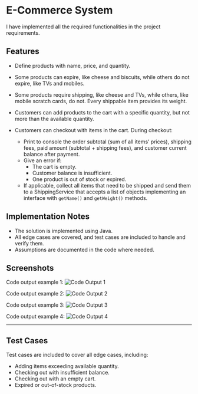 # E-Commerce System

I have implemented all the required functionalities in the project requirements.

## Features

* Define products with name, price, and quantity.
* Some products can expire, like cheese and biscuits, while others do not expire, like TVs and mobiles.
* Some products require shipping, like cheese and TVs, while others, like mobile scratch cards, do not. Every shippable item provides its weight.
* Customers can add products to the cart with a specific quantity, but not more than the available quantity.
* Customers can checkout with items in the cart. During checkout:

  * Print to console the order subtotal (sum of all items’ prices), shipping fees, paid amount (subtotal + shipping fees), and customer current balance after payment.
  * Give an error if:
    * The cart is empty.
    * Customer balance is insufficient.
    * One product is out of stock or expired.
  * If applicable, collect all items that need to be shipped and send them to a ShippingService that accepts a list of objects implementing an interface with `getName()` and `getWeight()` methods.

## Implementation Notes

* The solution is implemented using Java.
* All edge cases are covered, and test cases are included to handle and verify them.
* Assumptions are documented in the code where needed.

## Screenshots

Code output example 1:
![Code Output 1](CodeOutput/FawryNoProblems.png)

Code output example 2:
![Code Output 2](CodeOutput/FawryOutOfStock.png)

Code output example 3:
![Code Output 3](CodeOutput/FawryInsufficientBalance.png)

Code output example 4:
![Code Output 4](CodeOutput/FawryProductExpired.png)

---

## Test Cases

Test cases are included to cover all edge cases, including:

* Adding items exceeding available quantity.
* Checking out with insufficient balance.
* Checking out with an empty cart.
* Expired or out-of-stock products.
